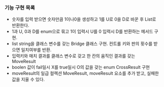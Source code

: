 ### 기능 구현 목록

- 숫자를 입력 받으면 숫자만큼 1이나0을 생성하고 1를 U로 0을 D로 바꾼 후 List로 반환한다.
- 1과 U, 0과 D를 enum으로 묶고 1이 입력시 U를 0 입력시 D를 반환하는 메서드 구현.
- list string을 클래스 변수를 갖는 Bridge 클래스 구현. 컨트롤 키와 판의 횟수를 받으면 일치여부를 반환.
- 입력키와 매치 결과를 클래스 변수로 갖고 한 칸의 움직인 결과를 갖는 MoveResult
- boolen 값이 fail일시 X를 true일시 O의 값을 갖는 enum CrossResult 구현
- moveResult의 일급 컬렉션 MoveResult, moveResult 요소를 추가 받고, 실패한 값을 지울 수 있다.